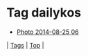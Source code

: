 <!--
title: Tag dailykos
date: 2020-06-28T15:26:59.819Z
tags:
-->
# Tag dailykos

 * [Photo 2014-08-25 06](95715471231.md)

| [Tags](tags.md) | [Top](index.md) |
